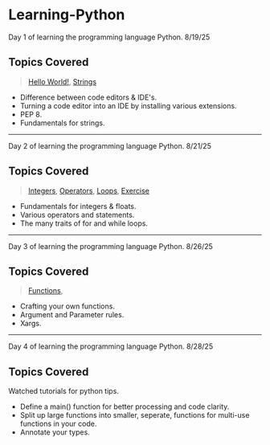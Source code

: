 # Learning-Python
Day 1 of learning the programming language Python. 8/19/25

## Topics Covered 
>[Hello World!](1_app.py), [Strings](2_Strings.py)

* Difference between code editors & IDE's.
* Turning a code editor into an IDE by installing various extensions.
* PEP 8.
* Fundamentals for strings.
---
Day 2 of learning the programming language Python. 8/21/25

## Topics Covered 
>[Integers](3_Numbers.py), [Operators](4_programming.py), [Loops](5_loops.py), [Exercise](6_exercise_01.py)

* Fundamentals for integers & floats.
* Various operators and statements.
* The many traits of for and while loops.
---
Day 3 of learning the programming language Python. 8/26/25

## Topics Covered 
>[Functions](7_functions.py),

* Crafting your own functions.
* Argument and Parameter rules.
* Xargs.

---
Day 4 of learning the programming language Python. 8/28/25

## Topics Covered 
Watched tutorials for python tips.

* Define a main() function for better processing and code clarity.
* Split up large functions into smaller, seperate, functions for multi-use functions in your code.
* Annotate your types.
